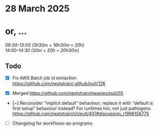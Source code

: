 # 28 March 2025
# or, …

_09:30–13:00 (3h30m + 16h30m = 20h)_  
_14:00–14:30 (30m + 20h = 20h30m)_  


## Todo

- [x] Fix AWS Batch job id extraction
      <https://github.com/nextstrain/.github/pull/126>

- [x] Merged <https://github.com/nextstrain/measles/pull/55>

- [~] Reconsider "implicit default" behaviour; replace it with "default is
      first setup" behaviour instead?  For runtimes too, not just pathogens.
      <https://github.com/nextstrain/cli/pull/407#discussion_r1996156775>

- [ ] Changelog for workflows-as-programs
